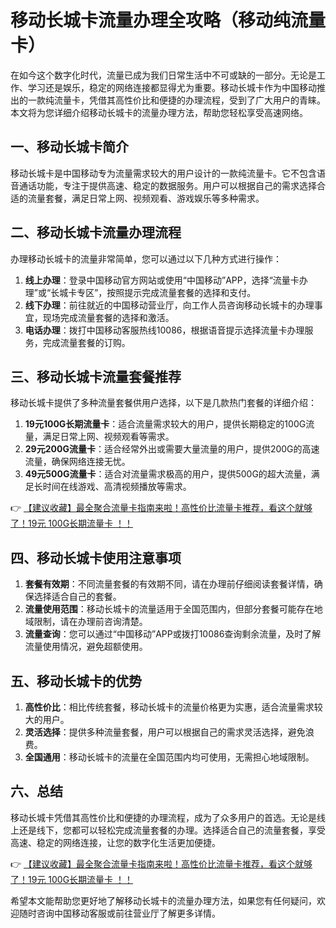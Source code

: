 # 移动长城卡流量办理全攻略（移动纯流量卡）

在如今这个数字化时代，流量已成为我们日常生活中不可或缺的一部分。无论是工作、学习还是娱乐，稳定的网络连接都显得尤为重要。移动长城卡作为中国移动推出的一款纯流量卡，凭借其高性价比和便捷的办理流程，受到了广大用户的青睐。本文将为您详细介绍移动长城卡的流量办理方法，帮助您轻松享受高速网络。

## 一、移动长城卡简介

移动长城卡是中国移动专为流量需求较大的用户设计的一款纯流量卡。它不包含语音通话功能，专注于提供高速、稳定的数据服务。用户可以根据自己的需求选择合适的流量套餐，满足日常上网、视频观看、游戏娱乐等多种需求。

## 二、移动长城卡流量办理流程

办理移动长城卡的流量非常简单，您可以通过以下几种方式进行操作：

1. **线上办理**：登录中国移动官方网站或使用“中国移动”APP，选择“流量卡办理”或“长城卡专区”，按照提示完成流量套餐的选择和支付。
2. **线下办理**：前往就近的中国移动营业厅，向工作人员咨询移动长城卡的办理事宜，现场完成流量套餐的选择和激活。
3. **电话办理**：拨打中国移动客服热线10086，根据语音提示选择流量卡办理服务，完成流量套餐的订购。

## 三、移动长城卡流量套餐推荐

移动长城卡提供了多种流量套餐供用户选择，以下是几款热门套餐的详细介绍：

1. **19元100G长期流量卡**：适合流量需求较大的用户，提供长期稳定的100G流量，满足日常上网、视频观看等需求。
2. **29元200G流量卡**：适合经常外出或需要大量流量的用户，提供200G的高速流量，确保网络连接无忧。
3. **49元500G流量卡**：适合对流量需求极高的用户，提供500G的超大流量，满足长时间在线游戏、高清视频播放等需求。

👉 [【建议收藏】最全聚合流量卡指南来啦！高性价比流量卡推荐，看这个就够了！19元 100G长期流量卡 ！！](https://bit.ly/Liuliangka)

## 四、移动长城卡使用注意事项

1. **套餐有效期**：不同流量套餐的有效期不同，请在办理前仔细阅读套餐详情，确保选择适合自己的套餐。
2. **流量使用范围**：移动长城卡的流量适用于全国范围内，但部分套餐可能存在地域限制，请在办理前咨询清楚。
3. **流量查询**：您可以通过“中国移动”APP或拨打10086查询剩余流量，及时了解流量使用情况，避免超额使用。

## 五、移动长城卡的优势

1. **高性价比**：相比传统套餐，移动长城卡的流量价格更为实惠，适合流量需求较大的用户。
2. **灵活选择**：提供多种流量套餐，用户可以根据自己的需求灵活选择，避免浪费。
3. **全国通用**：移动长城卡的流量在全国范围内均可使用，无需担心地域限制。

## 六、总结

移动长城卡凭借其高性价比和便捷的办理流程，成为了众多用户的首选。无论是线上还是线下，您都可以轻松完成流量套餐的办理。选择适合自己的流量套餐，享受高速、稳定的网络连接，让您的数字化生活更加便捷。

👉 [【建议收藏】最全聚合流量卡指南来啦！高性价比流量卡推荐，看这个就够了！19元 100G长期流量卡 ！！](https://bit.ly/Liuliangka)

希望本文能帮助您更好地了解移动长城卡的流量办理方法，如果您有任何疑问，欢迎随时咨询中国移动客服或前往营业厅了解更多详情。
